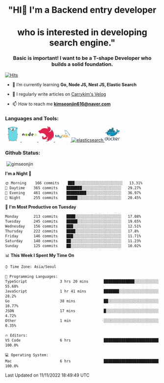 <h1 align="center">"HI👋 I'm a Backend entry developer </h1>
<h1 align="center"> who is interested in developing search engine."</h1>
<h3 align="center">Basic is important! I want to be a T-shape Developer who builds a solid foundation.</h3>

[![Hits](https://hits.seeyoufarm.com/api/count/incr/badge.svg?url=https%3A%2F%2Fgithub.com%2Fgimseonjin&count_bg=%2318BFE5&title_bg=%23555555&icon=ko-fi.svg&icon_color=%23E7E7E7&title=hits&edge_flat=false)](https://hits.seeyoufarm.com)

- 🌱 I’m currently learning **Go, Node JS, Nest JS, Elastic Search**

- 📝 I regularly write articles on [Carrykim's Velog](https://velog.io/@carrykim)

- 📫 How to reach me **kimseonjin616@naver.com**


<h3 align="left">Languages and Tools:</h3>
<p align="left"> 
<a href="https://golang.org" target="_blank" rel="noreferrer"> <img src="https://raw.githubusercontent.com/devicons/devicon/master/icons/go/go-original.svg" alt="go" width="10%" height="10%"/> </a>
<a href="https://nodejs.org" target="_blank" rel="noreferrer"> <img src="https://raw.githubusercontent.com/devicons/devicon/master/icons/nodejs/nodejs-original-wordmark.svg" alt="nodejs" width="10%" height="10%"/> </a> <a></a>
<a href="https://nestjs.com/" target="_blank" rel="noreferrer"> <img src="https://raw.githubusercontent.com/devicons/devicon/master/icons/nestjs/nestjs-plain.svg" alt="nestjs" width="10%" height="10%"/> </a> 
<a href="https://www.mysql.com/" target="_blank" rel="noreferrer"> <img src="https://raw.githubusercontent.com/devicons/devicon/master/icons/mysql/mysql-original-wordmark.svg" alt="mysql" width="10%" height="10%"/>  </a>
 <a href="https://www.elastic.co" target="_blank" rel="noreferrer"> <img src="https://www.vectorlogo.zone/logos/elastic/elastic-icon.svg" alt="elasticsearch" width="10%" height="10%"/> </a> 
 <a href="https://www.docker.com/" target="_blank" rel="noreferrer"> <img src="https://raw.githubusercontent.com/devicons/devicon/master/icons/docker/docker-original-wordmark.svg" alt="docker" width="10%" height="10%"/> </a>
</p>


<h3 align="left">Github Status:</h3>
<p align="left">
 <p>&nbsp;<img align="center" src="https://github-readme-stats.vercel.app/api?username=gimseonjin&show_icons=true&locale=en" alt="gimseonjin" /></p>
</p>


<!--START_SECTION:waka-->
**I'm a Night 🦉** 

```text
🌞 Morning    166 commits    ███░░░░░░░░░░░░░░░░░░░░░░   13.31% 
🌆 Daytime    365 commits    ███████░░░░░░░░░░░░░░░░░░   29.27% 
🌃 Evening    461 commits    █████████░░░░░░░░░░░░░░░░   36.97% 
🌙 Night      255 commits    █████░░░░░░░░░░░░░░░░░░░░   20.45%

```
📅 **I'm Most Productive on Tuesday** 

```text
Monday       213 commits    ████░░░░░░░░░░░░░░░░░░░░░   17.08% 
Tuesday      245 commits    █████░░░░░░░░░░░░░░░░░░░░   19.65% 
Wednesday    156 commits    ███░░░░░░░░░░░░░░░░░░░░░░   12.51% 
Thursday     222 commits    ████░░░░░░░░░░░░░░░░░░░░░   17.8% 
Friday       146 commits    ███░░░░░░░░░░░░░░░░░░░░░░   11.71% 
Saturday     140 commits    ██░░░░░░░░░░░░░░░░░░░░░░░   11.23% 
Sunday       125 commits    ██░░░░░░░░░░░░░░░░░░░░░░░   10.02%

```


📊 **This Week I Spent My Time On** 

```text
⌚︎ Time Zone: Asia/Seoul

💬 Programming Languages: 
TypeScript               3 hrs 20 mins       ██████████████░░░░░░░░░░░   55.68% 
JavaScript               1 hr 41 mins        ███████░░░░░░░░░░░░░░░░░░   28.2% 
Go                       38 mins             ██░░░░░░░░░░░░░░░░░░░░░░░   10.77% 
JSON                     17 mins             █░░░░░░░░░░░░░░░░░░░░░░░░   4.72% 
Other                    1 min               ░░░░░░░░░░░░░░░░░░░░░░░░░   0.35%

🔥 Editors: 
VS Code                  6 hrs               █████████████████████████   100.0%

💻 Operating System: 
Mac                      6 hrs               █████████████████████████   100.0%

```


 Last Updated on 11/11/2022 18:49:49 UTC
<!--END_SECTION:waka-->
